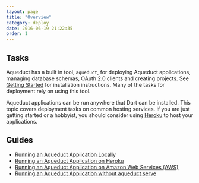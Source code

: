 ```yaml
---
layout: page
title: "Overview"
category: deploy
date: 2016-06-19 21:22:35
order: 1
---
```


## Tasks

Aqueduct has a built in tool, `aqueduct`, for deploying Aqueduct applications, managing database schemas, OAuth 2.0 clients and creating projects. See [Getting Started](getting_started.html) for installation instructions. Many of the tasks for deployment rely on using this tool.

Aqueduct applications can be run anywhere that Dart can be installed. This topic covers deployment tasks on common hosting services. If you are just getting started or a hobbyist, you should consider using [Heroku](http://heroku.com) to host your applications.

## Guides

- [Running an Aqueduct Application Locally](deploy_local.md)
- [Running an Aqueduct Application on Heroku](deploy_heroku.md)
- [Running an Aqueduct Application on Amazon Web Services (AWS)](deploy_aws.md)
- [Running an Aqueduct Application without aqueduct serve](script.md)
